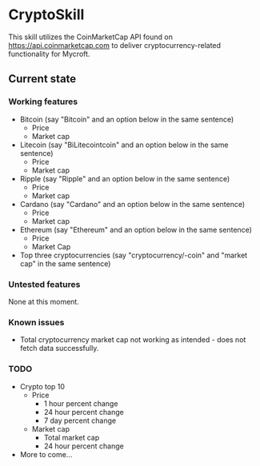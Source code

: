 # CryptoSkill

This skill utilizes the CoinMarketCap API found on https://api.coinmarketcap.com to deliver cryptocurrency-related functionality for Mycroft. 

## Current state

### Working features

- Bitcoin (say "Bitcoin" and an option below in the same sentence)
  - Price
  - Market cap
- Litecoin (say "BiLitecointcoin" and an option below in the same sentence)
  - Price
  - Market cap
- Ripple (say "Ripple" and an option below in the same sentence)
  - Price
  - Market cap
- Cardano (say "Cardano" and an option below in the same sentence)
  - Price
  - Market cap
- Ethereum (say "Ethereum" and an option below in the same sentence)
  - Price
  - Market Cap
- Top three cryptocurrencies (say "cryptocurrency/-coin" and "market cap" in the same sentence)

### Untested features

None at this moment.

### Known issues

- Total cryptocurrency market cap not working as intended - does not fetch data successfully.

### TODO

- Crypto top 10
  - Price
    - 1 hour percent change
    - 24 hour percent change
    - 7 day percent change
  - Market cap
    - Total market cap
    - 24 hour percent change
- More to come...